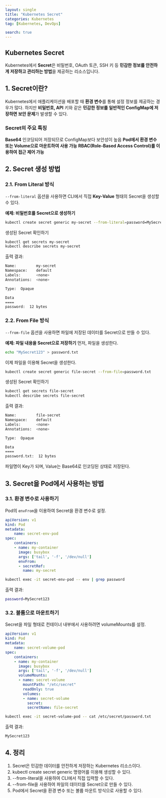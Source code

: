 ```yaml
---
layout: single
title: "Kubernetes Secret"
categories: Kubernetes
tag: [Kubernetes, DevOps]

search: true
---
```


## Kubernetes Secret 

Kubernetes에서 **Secret**은 비밀번호, OAuth 토큰, SSH 키 등 **민감한 정보를 안전하게 저장하고 관리하는 방법**을 제공하는 리소스입니다.

## **1. Secret이란?**
Kubernetes에서 애플리케이션을 배포할 때 **환경 변수**를 통해 설정 정보를 제공하는 경우가 많다.
하지만 **비밀번호, API** 키와 같은 **민감한 정보를 일반적인 ConfigMap에 저장하면 보안 문제**가 발생할 수 있다.

### **Secret의 주요 특징**
**Base64** 인코딩되어 저장되므로 ConfigMap보다 보안성이 높음
**Pod에서 환경 변수 또는 Volume으로 마운트하여 사용 가능**
**RBAC(Role-Based Access Control)를 이용하여 접근 제어 가능**

## **2. Secret 생성 방법**

### **2.1. From Literal 방식**

`--from-literal` 옵션을 사용하면 CLI에서 직접 **Key-Value** 형태의 Secret을 생성할 수 있다.

**예제: 비밀번호를 Secret으로 생성하기**
```bash
kubectl create secret generic my-secret --from-literal=password=MySecret123
```

생성된 Secret 확인하기
```bash
kubectl get secrets my-secret
kubectl describe secrets my-secret
```
출력 결과:
```bash
Name:         my-secret
Namespace:    default
Labels:       <none>
Annotations:  <none>

Type:  Opaque

Data
====
password:  12 bytes
``` 

### **2.2. From File 방식**
`--from-file` 옵션을 사용하면 파일에 저장된 데이터를 Secret으로 만들 수 있다.

**예제: 파일 내용을 Secret으로 저장하기**
먼저, 파일을 생성한다.

```bash
echo "MySecret123" > password.txt
```
이제 파일을 이용해 Secret을 생성한다.
```bash
kubectl create secret generic file-secret --from-file=password.txt
```
생성된 Secret 확인하기
```bash
kubectl get secrets file-secret
kubectl describe secrets file-secret
```
출력 결과:
```bash
Name:         file-secret
Namespace:    default
Labels:       <none>
Annotations:  <none>

Type:  Opaque

Data
====
password.txt:  12 bytes
```
파일명이 Key가 되며, Value는 Base64로 인코딩된 상태로 저장된다.

## **3. Secret을 Pod에서 사용하는 방법**

### **3.1. 환경 변수로 사용하기**
Pod의 `envFrom`을 이용하여 Secret을 환경 변수로 설정.

```yaml
apiVersion: v1
kind: Pod
metadata:
    name: secret-env-pod
spec:
    containers:
    - name: my-container
      image: busybox
      args: ['tail', '-f', '/dev/null']
      envFrom:
      - secretRef:
        name: my-secret
```
```bash
kubectl exec -it secret-env-pod -- env | grep password
```
출력 결과:
```bash
password=MySecret123
```

### **3.2. 볼륨으로 마운트하기**
Secret을 파일 형태로 컨테이너 내부에서 사용하려면 volumeMounts를 설정.

```yaml
apiVersion: v1
kind: Pod
metadata:
    name: secret-volume-pod
spec:
    containers:
    - name: my-container
      image: busybox
      args: ['tail', '-f', '/dev/null']
      volumeMounts:
      - name: secret-volume
        mountPath: "/etc/secret"
        readOnly: true
        volumes:
        - name: secret-volume
          secret:
          secretName: file-secret
```

```bash
kubectl exec -it secret-volume-pod -- cat /etc/secret/password.txt
```
출력 결과:
```bash
MySecret123
```

## **4. 정리**
1. Secret은 민감한 데이터를 안전하게 저장하는 Kubernetes 리소스이다.
2. kubectl create secret generic 명령어를 이용해 생성할 수 있다.
3. --from-literal을 사용하여 CLI에서 직접 입력할 수 있다.
4. --from-file을 사용하여 파일의 데이터를 Secret으로 만들 수 있다.
5. Pod에서 Secret을 환경 변수 또는 볼륨 마운트 방식으로 사용할 수 있다.